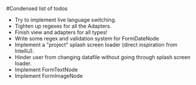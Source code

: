 #Condensed list of todos

* Try to implement live language switching.
* Tighten up regexes for all the Adapters.
* Finish view and adapters for all types!
* Write some regex and validation system for FormDateNode
* Implement a "project" splash screen loader (direct inspiration from IntelliJ).
* Hinder user from changing datafile without going through splash screen loader.
* Implement FormTextNode
* Implement FormImageNode

